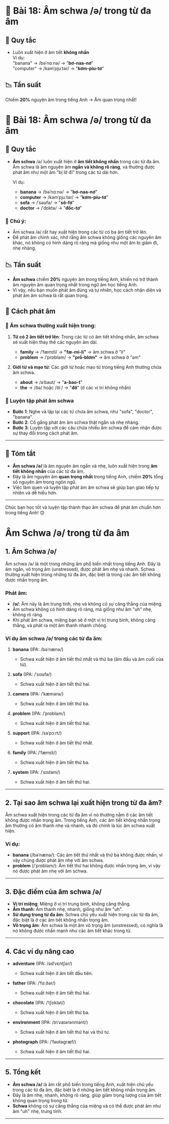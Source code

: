 # 🎯 Bài 18: Âm schwa /ə/ trong từ đa âm

## 🎯 Quy tắc
- Luôn xuất hiện ở âm tiết **không nhấn**  
  Ví dụ:  
  "banana" → /bəˈnɑːnə/ → "**bơ-naa-nơ**"  
  "computer" → /kəmˈpjuːtər/ → "**kơm-piu-tơ**"

## 📉 Tần suất
Chiếm **20%** nguyên âm trong tiếng Anh → Âm quan trọng nhất!
# 🎯 Bài 18: Âm schwa /ə/ trong từ đa âm

## 🎯 Quy tắc
- **Âm schwa** /ə/ luôn xuất hiện ở **âm tiết không nhấn** trong các từ đa âm.  
  Âm schwa là âm nguyên âm **ngắn và không rõ ràng**, và thường được phát âm như một âm "bị lờ đi" trong các từ dài hơn.
  
  Ví dụ:  
  - **banana** → /bəˈnɑːnə/ → "**bơ-naa-nơ**"  
  - **computer** → /kəmˈpjuːtər/ → "**kơm-piu-tơ**"  
  - **sofa** → /ˈsəʊfə/ → "**sô-fơ**"  
  - **doctor** → /ˈdɒktə/ → "**đốc-tơ**"

### 📌 Chú ý:
- Âm schwa /ə/ rất hay xuất hiện trong các từ có ba âm tiết trở lên.
- Để phát âm chính xác, nhớ rằng âm schwa không giống các nguyên âm khác, nó không có hình dáng rõ ràng mà giống như một âm bị giảm đi, nhẹ nhàng.

## 📉 Tần suất
- **Âm schwa** chiếm **20%** nguyên âm trong tiếng Anh, khiến nó trở thành âm nguyên âm quan trọng nhất trong ngữ âm học tiếng Anh.
- Vì vậy, nếu bạn muốn phát âm đúng và tự nhiên, học cách nhận diện và phát âm âm schwa là rất quan trọng.

## 🎯 Cách phát âm

### 📌 Âm schwa thường xuất hiện trong:
1. **Từ có 2 âm tiết trở lên**: Trong các từ có âm tiết không nhấn, âm schwa sẽ xuất hiện thay thế các nguyên âm dài.
   - **family** → /ˈfæmɪli/ → **"fæ-mi-li"** → âm schwa ở "li"
   - **problem** → /ˈprɒbləm/ → **"prố-blơm"** → âm schwa ở "əm"

2. **Giới từ và mạo từ**: Các giới từ hoặc mạo từ trong tiếng Anh thường chứa âm schwa.
   - **about** → /əˈbaʊt/ → "**a-bao-t**"  
   - **the** → /ðə/ hoặc /ðiː/ → "**đờ**" (ở các vị trí không nhấn)  

### 📌 **Luyện tập phát âm schwa**
- **Bước 1**: Nghe và lặp lại các từ chứa âm schwa, như "sofa", "doctor", "banana". 
- **Bước 2**: Cố gắng phát âm âm schwa thật ngắn và nhẹ nhàng.
- **Bước 3**: Luyện tập với các câu chứa nhiều âm schwa để cảm nhận được sự thay đổi trong cách phát âm.

---

## 🎯 Tóm tắt

- **Âm schwa /ə/** là âm nguyên âm ngắn và nhẹ, luôn xuất hiện trong **âm tiết không nhấn** của các từ đa âm.
- Đây là âm nguyên âm **quan trọng nhất** trong tiếng Anh, chiếm **20%** tổng số nguyên âm trong ngôn ngữ.
- Việc làm quen và luyện tập phát âm âm schwa sẽ giúp bạn giao tiếp tự nhiên và dễ hiểu hơn.

---

Chúc bạn học tốt và luyện tập thành thạo âm schwa để phát âm chuẩn hơn trong tiếng Anh! 😊


# Âm Schwa /ə/ trong từ đa âm

## 1. Âm Schwa /ə/

Âm schwa /ə/ là một trong những âm phổ biến nhất trong tiếng Anh. Đây là âm ngắn, vô trọng âm (unstressed), được phát âm nhẹ và nhanh. Schwa thường xuất hiện trong những từ đa âm, đặc biệt là trong các âm tiết không được nhấn trọng âm.

### Phát âm:
- **/ə/**: Âm này là âm trung tính, nhẹ và không có sự căng thẳng của miệng.
- Âm schwa không có hình dáng rõ ràng, mà giống như âm "uh" nhẹ, không rõ ràng.
- Khi phát âm schwa, miệng bạn sẽ ở một vị trí trung bình, không căng thẳng, và phát ra một âm thanh nhanh chóng.

### Ví dụ âm schwa /ə/ trong các từ đa âm:

1. **banana** (IPA: /bəˈnænə/)  
   - Schwa xuất hiện ở âm tiết thứ nhất và thứ ba (âm đầu và âm cuối của từ).
   
2. **sofa** (IPA: /ˈsoʊfə/)  
   - Schwa xuất hiện ở âm tiết thứ hai.

3. **camera** (IPA: /ˈkæmərə/)  
   - Schwa xuất hiện ở âm tiết thứ ba.

4. **problem** (IPA: /ˈprɒbləm/)  
   - Schwa xuất hiện ở âm tiết thứ hai.

5. **support** (IPA: /səˈpɔːrt/)  
   - Schwa xuất hiện ở âm tiết thứ nhất.

6. **family** (IPA: /ˈfæmɪli/)  
   - Schwa xuất hiện ở âm tiết thứ ba.

7. **system** (IPA: /ˈsɪstəm/)  
   - Schwa xuất hiện ở âm tiết thứ hai.

---

## 2. Tại sao âm schwa lại xuất hiện trong từ đa âm?

Âm schwa xuất hiện trong các từ đa âm vì nó thường nằm ở các âm tiết không được nhấn trọng âm. Trong tiếng Anh, các âm tiết không nhấn trọng âm thường có âm thanh nhẹ và nhanh, và đó chính là lúc âm schwa xuất hiện.

### Ví dụ:
- **banana** (/bəˈnænə/): Các âm tiết thứ nhất và thứ ba không được nhấn, vì vậy chúng được phát âm nhẹ với âm schwa.
- **problem** (/ˈprɒbləm/): Âm tiết thứ hai không được nhấn trọng âm, vì vậy nó được phát âm nhẹ với âm schwa.

---

## 3. Đặc điểm của âm schwa /ə/

- **Vị trí miệng**: Miệng ở vị trí trung bình, không căng thẳng.
- **Âm thanh**: Âm thanh nhẹ, nhanh, giống như âm "uh".
- **Sử dụng trong từ đa âm**: Schwa chủ yếu xuất hiện trong các từ đa âm, đặc biệt là ở các âm tiết không nhấn trọng âm.
- **Vô trọng âm**: Âm schwa là một âm vô trọng âm (unstressed), có nghĩa là nó không được nhấn mạnh như các âm tiết khác trong từ.

---

## 4. Các ví dụ nâng cao

- **adventure** (IPA: /ədˈvɛntʃər/)  
  - Schwa xuất hiện ở âm tiết đầu tiên.
  
- **father** (IPA: /ˈfɑːðər/)  
  - Schwa xuất hiện ở âm tiết thứ hai.

- **chocolate** (IPA: /ˈtʃɒklət/)  
  - Schwa xuất hiện ở âm tiết thứ ba.

- **environment** (IPA: /ɪnˈvaɪərənmənt/)  
  - Schwa xuất hiện ở âm tiết thứ hai và thứ tư.

- **photograph** (IPA: /ˈfəʊtəɡræf/)  
  - Schwa xuất hiện ở âm tiết thứ hai.

---

## 5. Tổng kết

- **Âm schwa /ə/** là âm rất phổ biến trong tiếng Anh, xuất hiện chủ yếu trong các từ đa âm, đặc biệt là ở những âm tiết không nhấn trọng âm.
- Đây là âm nhẹ, nhanh, không rõ ràng, giúp giảm trọng lượng của âm tiết không quan trọng trong từ.
- **Schwa** không có sự căng thẳng của miệng và có thể được phát âm như âm "uh" nhẹ, trung tính.

---

